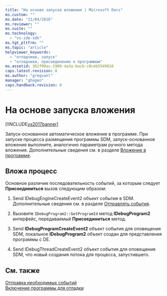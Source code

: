 ```yaml
---
title: "На основе запуска вложения | Microsoft Docs"
ms.custom: ""
ms.date: "11/04/2016"
ms.reviewer: ""
ms.suite: ""
ms.technology: 
  - "vs-ide-sdk"
ms.tgt_pltfrm: ""
ms.topic: "article"
helpviewer_keywords: 
  - "отладчики, запуск"
  - "отладчики, присоединение к программам"
ms.assetid: 362f00ac-1909-4a3a-bacb-c0ceb5549816
caps.latest.revision: 8
ms.author: "gregvanl"
manager: "ghogen"
caps.handback.revision: 8
---
```

# На основе запуска вложения
[!INCLUDE[vs2017banner](../../code-quality/includes/vs2017banner.md)]

Запуск\-основанное автоматическое вложение в программе.  При запуске процесса размещения программы SDM, запуск\-основанное вложения выполните, аналогично параметрам ручного метода вложения.  Дополнительные сведения см. в разделе [Вложение в программе](../../extensibility/debugger/attaching-to-the-program.md).  
  
## Вложа процесс  
 Основное различие последовательность событий, за которым следует **Присоединиться** вызов следующим образом:  
  
1.  Send IDebugEngineCreateEvent2 объект события в SDM.  Дополнительные сведения см. в разделе [Отправлять события](../../extensibility/debugger/sending-events.md).  
  
2.  Вызовите `IDebugProgram2::GetProgramId` метод  **IDebugProgram2** интерфейс, передаваемый  **Присоединиться** метод.  
  
3.  Send **IDebugProgramCreateEvent2** объект события для оповещения SDM, локальное  **IDebugProgram2** объект создан для представления программы с DE.  
  
4.  Send IDebugThreadCreateEvent2 объект события для оповещения SDM, что новый создания потока для процесса, запустившего.  
  
## См. также  
 [Отправка необходимых событий](../../extensibility/debugger/sending-the-required-events.md)   
 [Включение программы для отладки](../../extensibility/debugger/enabling-a-program-to-be-debugged.md)